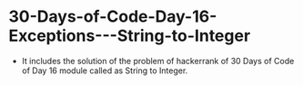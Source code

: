 # 30-Days-of-Code-Day-16-Exceptions---String-to-Integer

- It includes the solution of the problem of hackerrank of 30 Days of Code of Day 16 module called as String to Integer.
